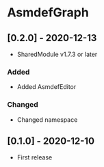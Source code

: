 # AsmdefGraph

## [0.2.0] - 2020-12-13
- SharedModule v1.7.3 or later

### Added
- Added AsmdefEditor

### Changed
- Changed namespace

## [0.1.0] - 2020-12-10
- First release
